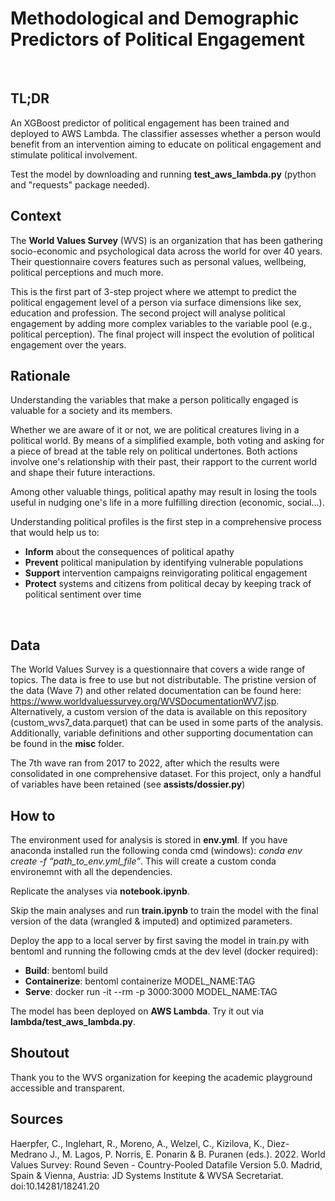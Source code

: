 # Methodological and Demographic Predictors of Political Engagement
<br/>

## TL;DR
An XGBoost predictor of political engagement has been trained and deployed to AWS Lambda. 
The classifier assesses whether a person would benefit from an intervention aiming to educate on political engagement and stimulate political involvement.

Test the model by downloading and running **test_aws_lambda.py** (python and "requests" package needed).
<br/>

## Context 
The **World Values Survey** (WVS) is an organization that has been gathering socio-economic and psychological data across the world for over 40 years.
Their questionnaire covers features such as personal values, wellbeing, political perceptions and much more.

This is the first part of 3-step project where we attempt to predict the political engagement level of a person via surface dimensions like sex, education and profession.
The second project will analyse political engagement by adding more complex variables to the variable pool (e.g., political perception).
The final project will inspect the evolution of political engagement over the years. 
<br/>

## Rationale
Understanding the variables that make a person politically engaged is valuable for a society and its members.

Whether we are aware of it or not, we are political creatures living in a political world.
By means of a simplified example, both voting and asking for a piece of bread at the table rely on political undertones. Both actions involve one's relationship with their past, their rapport to the current world and shape their future interactions.  

Among other valuable things, political apathy may result in losing the tools useful in nudging one's life in a more fulfilling direction (economic, social...).

Understanding political profiles is the first step in a comprehensive process that would help us to:
* **Inform** about the consequences of political apathy 
* **Prevent** political manipulation by identifying vulnerable populations 
* **Support** intervention campaigns reinvigorating political engagement
* **Protect** systems and citizens from political decay by keeping track of political sentiment over time
<br/>

## Data
The World Values Survey is a questionnaire that covers a wide range of topics.
The data is free to use but not distributable. The pristine version of the data (Wave 7) and other related documentation can be found here: https://www.worldvaluessurvey.org/WVSDocumentationWV7.jsp. 
Alternatively, a custom version of the data is available on this repository (custom_wvs7_data.parquet) that can be used in some parts of the analysis. Additionally, variable definitions and other supporting documentation can be found in the **misc** folder.

The 7th wave ran from 2017 to 2022, after which the results were consolidated in one comprehensive dataset. For this project, only a handful of variables have been retained (see **assists/dossier.py**)
<br/>

## How to
The environment used for analysis is stored in **env.yml**. If you have anaconda installed run the following conda cmd (windows): *conda env create -f “path_to_env.yml_file”*. This will create a custom conda environemnt with all the dependencies.

Replicate the analyses via **notebook.ipynb**.

Skip the main analyses and run **train.ipynb** to train the model with the final version of the data (wrangled & imputed) and optimized parameters.

Deploy the app to a local server by first saving the model in train.py with bentoml and running the following cmds at the dev level (docker required):
* **Build**: bentoml build
* **Containerize**: bentoml containerize MODEL_NAME:TAG
* **Serve**: docker run -it --rm -p 3000:3000 MODEL_NAME:TAG

The model has been deployed on **AWS Lambda**. Try it out via **lambda/test_aws_lambda.py**.
<br/>

## Shoutout 
Thank you to the WVS organization for keeping the academic playground accessible and transparent.
<br/>

## Sources
Haerpfer, C., Inglehart, R., Moreno, A., Welzel, C., Kizilova, K., Diez-Medrano J., M. Lagos, P. Norris, E. Ponarin & B. Puranen (eds.). 2022. World Values Survey: Round Seven - Country-Pooled Datafile Version 5.0. Madrid, Spain & Vienna, Austria: JD Systems Institute & WVSA Secretariat. doi:10.14281/18241.20
